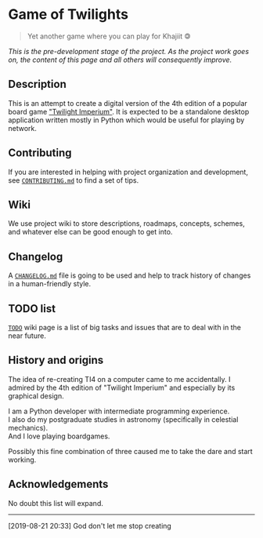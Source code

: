 # Game of Twilights

> Yet another game where you can play for Khajiit 🄯

_This is the pre-development stage of the project. As the project work goes on, the content of this page and all others will consequently improve._

## Description
This is an attempt to create a digital version of the 4th edition of a popular board game ["Twilight Imperium"][ffg].
It is expected to be a standalone desktop application written mostly in Python which would be useful for playing by network.

## Contributing
If you are interested in helping with project organization and development, see [`CONTRIBUTING.md`](CONTRIBUTING.md) to find a set of tips.

## Wiki
We use project wiki to store descriptions, roadmaps, concepts, schemes, and whatever else can be good enough to get into.

## Changelog
A [`CHANGELOG.md`](CHANGELOG.md) file is going to be used and help to track history of changes in a human-friendly style.

## TODO list
[`TODO`][todo] wiki page is a list of big tasks and issues that are to deal with in the near future.

## History and origins
The idea of re-creating TI4 on a computer came to me accidentally.
I admired by the 4th edition of "Twilight Imperium" and especially by its graphical design.

I am a Python developer with intermediate programming experience.  
I also do my postgraduate studies in astronomy (specifically in celestial mechanics).  
And I love playing boardgames.

Possibly this fine combination of three caused me to take the dare and start working.

## Acknowledgements
No doubt this list will expand.

---
[2019-08-21 20:33] God don't let me stop creating

[ffg]: https://www.fantasyflightgames.com/en/products/twilight-imperium-fourth-edition/ "Fantasy Flight Games link"
[todo]: https://github.com/idovgalyov-4xxi/Game-of-Twilights/wiki/TODO

